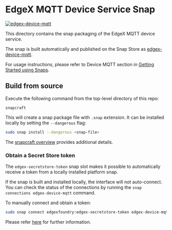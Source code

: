 # EdgeX MQTT Device Service Snap
[![edgex-device-mqtt](https://snapcraft.io/edgex-device-mqtt/badge.svg)](https://snapcraft.io/edgex-device-mqtt)

This directory contains the snap packaging of the EdgeX MQTT device service.

The snap is built automatically and published on the Snap Store as [edgex-device-mqtt].

For usage instructions, please refer to Device MQTT section in [Getting Started using Snaps][docs].

## Build from source
Execute the following command from the top-level directory of this repo:
```
snapcraft
```

This will create a snap package file with `.snap` extension. It can be installed locally by setting the `--dangerous` flag:
```bash
sudo snap install --dangerous <snap-file>
```

The [snapcraft overview](https://snapcraft.io/docs/snapcraft-overview) provides additional details.

### Obtain a Secret Store token
The `edgex-secretstore-token` snap slot makes it possible to automatically receive a token from a locally installed platform snap.

If the snap is built and installed locally, the interface will not auto-connect. You can check the status of the connections by running the `snap connections edgex-device-mqtt` command.

To manually connect and obtain a token:
```bash
sudo snap connect edgexfoundry:edgex-secretstore-token edgex-device-mqtt:edgex-secretstore-token
```

Please refer [here][secret-store-token] for further information.


[edgex-device-mqtt]: https://snapcraft.io/edgex-device-mqtt
[docs]: https://docs.edgexfoundry.org/2.2/getting-started/Ch-GettingStartedSnapUsers/#device-mqtt
[secret-store-token]: https://docs.edgexfoundry.org/2.2/getting-started/Ch-GettingStartedSnapUsers/#secret-store-token
